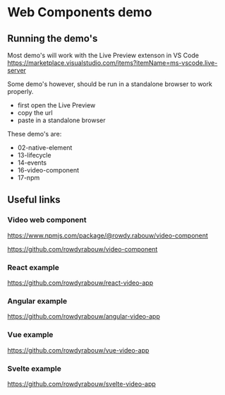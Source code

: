 # Web Components demo

## Running the demo's

Most demo's will work with the Live Preview extenson in VS Code
https://marketplace.visualstudio.com/items?itemName=ms-vscode.live-server

Some demo's however, should be run in a standalone browser to work properly.

- first open the Live Preview
- copy the url
- paste in a standalone browser

These demo's are:

- 02-native-element
- 13-lifecycle
- 14-events
- 16-video-component
- 17-npm

## Useful links

### Video web component

https://www.npmjs.com/package/@rowdy.rabouw/video-component

https://github.com/rowdyrabouw/video-component

### React example

https://github.com/rowdyrabouw/react-video-app

### Angular example

https://github.com/rowdyrabouw/angular-video-app

### Vue example

https://github.com/rowdyrabouw/vue-video-app

### Svelte example

https://github.com/rowdyrabouw/svelte-video-app
